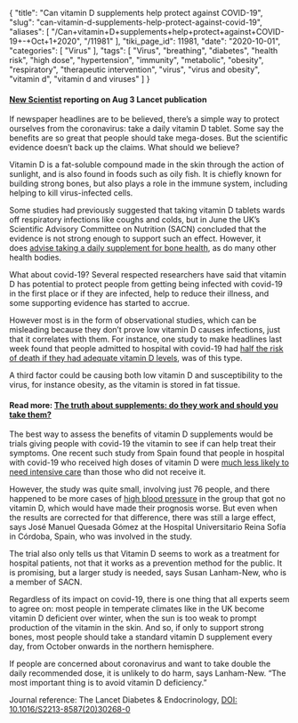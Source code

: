 {
    "title": "Can vitamin D supplements help protect against COVID-19",
    "slug": "can-vitamin-d-supplements-help-protect-against-covid-19",
    "aliases": [
        "/Can+vitamin+D+supplements+help+protect+against+COVID-19+-+Oct+1+2020",
        "/11981"
    ],
    "tiki_page_id": 11981,
    "date": "2020-10-01",
    "categories": [
        "Virus"
    ],
    "tags": [
        "Virus",
        "breathing",
        "diabetes",
        "health risk",
        "high dose",
        "hypertension",
        "immunity",
        "metabolic",
        "obesity",
        "respiratory",
        "therapeutic intervention",
        "virus",
        "virus and obesity",
        "vitamin d",
        "vitamin d and viruses"
    ]
}


#### [New Scientist](https://www.newscientist.com/article/2256074-can-vitamin-d-supplements-help-protect-against-covid-19/ ) reporting on Aug 3 Lancet publication

If newspaper headlines are to be believed, there’s a simple way to protect ourselves from the coronavirus: take a daily vitamin D tablet. Some say the benefits are so great that people should take mega-doses. But the scientific evidence doesn’t back up the claims. What should we believe?

Vitamin D is a fat-soluble compound made in the skin through the action of sunlight, and is also found in foods such as oily fish. It is chiefly known for building strong bones, but also plays a role in the immune system, including helping to kill virus-infected cells.

Some studies had previously suggested that taking vitamin D tablets wards off respiratory infections like coughs and colds, but in June the UK’s Scientific Advisory Committee on Nutrition (SACN) concluded that the evidence is not strong enough to support such an effect. However, it does [advise taking a daily supplement for bone health](https://app.box.com/s/g0ldpth1upfd7fw763ew3aqa3c0pyvky), as do many other health bodies.

What about covid-19? Several respected researchers have said that vitamin D has potential to protect people from getting being infected with covid-19 in the first place or if they are infected, help to reduce their illness, and some supporting evidence has started to accrue.

However most is in the form of observational studies, which can be misleading because they don’t prove low vitamin D causes infections, just that it correlates with them. For instance, one study to make headlines last week found that people admitted to hospital with covid-19 had [half the risk of death if they had adequate vitamin D levels](https://journals.plos.org/plosone/article?id=10.1371/journal.pone.0239799), was of this type.

A third factor could be causing both low vitamin D and susceptibility to the virus, for instance obesity, as the vitamin is stored in fat tissue.

#### Read more: [The truth about supplements: do they work and should you take them?](https://www.newscientist.com/article/mg24032060-100-the-truth-about-supplements-do-they-work-and-should-you-take-them/)

The best way to assess the benefits of vitamin D supplements would be trials giving people with covid-19 the vitamin to see if can help treat their symptoms. One recent such study from Spain found that people in hospital with covid-19 who received high doses of vitamin D were [much less likely to need intensive care](https://linkinghub.elsevier.com/retrieve/pii/S0960076020302764) than those who did not receive it.

However, the study was quite small, involving just 76 people, and there happened to be more cases of [high blood pressure](https://www.newscientist.com/term/high-blood-pressure/) in the group that got no vitamin D, which would have made their prognosis worse. But even when the results are corrected for that difference, there was still a large effect, says José Manuel Quesada Gómez at the Hospital Universitario Reina Sofía in Córdoba, Spain, who was involved in the study.

The trial also only tells us that Vitamin D seems to work as a treatment for hospital patients, not that it works as a prevention method for the public. It is promising, but a larger study is needed, says Susan Lanham-New, who is a member of SACN.

Regardless of its impact on covid-19, there is one thing that all experts seem to agree on: most people in temperate climates like in the UK become vitamin D deficient over winter, when the sun is too weak to prompt production of the vitamin in the skin. And so, if only to support strong bones, most people should take a standard vitamin D supplement every day, from October onwards in the northern hemisphere.

If people are concerned about coronavirus and want to take double the daily recommended dose, it is unlikely to do harm, says Lanham-New. “The most important thing is to avoid vitamin D deficiency.”

Journal reference: The Lancet Diabetes & Endocrinology, [DOI: 10.1016/S2213-8587(20)30268-0](https://doi.org/10.1016/S2213-8587(20)30268-0)